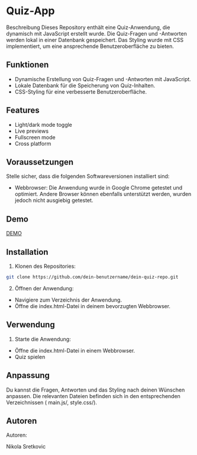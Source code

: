 
# Quiz-App

Beschreibung
Dieses Repository enthält eine Quiz-Anwendung, die dynamisch mit JavaScript erstellt wurde. Die Quiz-Fragen und -Antworten werden lokal in einer Datenbank gespeichert. Das Styling wurde mit CSS implementiert, um eine ansprechende Benutzeroberfläche zu bieten.


## Funktionen

- Dynamische Erstellung von Quiz-Fragen und -Antworten mit JavaScript.
- Lokale Datenbank für die Speicherung von Quiz-Inhalten.
- CSS-Styling für eine verbesserte Benutzeroberfläche.
## Features

- Light/dark mode toggle
- Live previews
- Fullscreen mode
- Cross platform


## Voraussetzungen

Stelle sicher, dass die folgenden Softwareversionen installiert sind:

- Webbrowser: Die Anwendung wurde in Google Chrome getestet und optimiert. Andere Browser können ebenfalls unterstützt werden, wurden jedoch nicht ausgiebig getestet.
## Demo

[DEMO](https://nikolasretko.github.io/Projekt_lev3_12_Quiz/)

## Installation

1. Klonen des Repositories:

```bash
git clone https://github.com/dein-benutzername/dein-quiz-repo.git

```
2. Öffnen der Anwendung:

- Navigiere zum Verzeichnis der Anwendung.
- Öffne die index.html-Datei in deinem bevorzugten Webbrowser.
## Verwendung

1. Starte die Anwendung:

- Öffne die index.html-Datei in einem Webbrowser.
- Quiz spielen
 
## Anpassung

Du kannst die Fragen, Antworten und das Styling nach deinen Wünschen anpassen. Die relevanten Dateien befinden sich in den entsprechenden Verzeichnissen ( main.js/, style.css/).
## Autoren

Autoren:

Nikola Sretkovic
